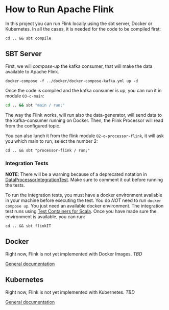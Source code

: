 # How to Run Apache Flink

In this project you can run Flink locally using the sbt server, Docker or Kubernetes. In all the cases, it is needed for
the code to be compiled first:

```shell
cd .. && sbt compile
```

## SBT Server

First, we will _compose-up_ the kafka consumer, that will make the data available to Apache Flink.

```shell
docker-compose -f ../docker/docker-compose-kafka.yml up -d
```

Once the code is compiled and the kafka consumer is up, you can run it in module `03-c-main`:
```bash
cd .. && sbt "main / run;"
```
The way the Flink works, will run also the data-generator, will send data to the kafka-consumer running on Docker.
Then, the Flink Processor will read from the configured topic.

You can also lunch it from the flink module `02-o-processor-flink`, it will ask you which main to run, select the 
number 2:

```shell
cd .. && sbt "processor-flink / run;"
```

### Integration Tests

**NOTE**: There will be a warning because of a deprecated notation in 
[DataProcessorIntegrationTest](./src/main/scala/com/fortyseven/processor/flink/DataProcessorIntegrationTest.scala).
Make sure to comment it out before running the tests.

To run the integration tests, you must have a docker environment available in your machine before executing the test.
You do *NOT* need to run `docker compose up`. You just need an available docker environment. The integration test runs 
using [Test Containers for Scala](https://github.com/testcontainers/testcontainers-scala).
Once you have made sure the environment is available, you can run: 

```shell
cd .. && sbt flinkIT
```

## Docker

Right now, Flink is not yet implemented with Docker Images. _TBD_

[General documentation](https://nightlies.apache.org/flink/flink-docs-master/docs/deployment/resource-providers/standalone/docker/)

## Kubernetes

Right now, Flink is not yet implemented with Kubernetes. _TBD_

[General documentation](https://nightlies.apache.org/flink/flink-docs-master/docs/deployment/resource-providers/standalone/kubernetes/)

